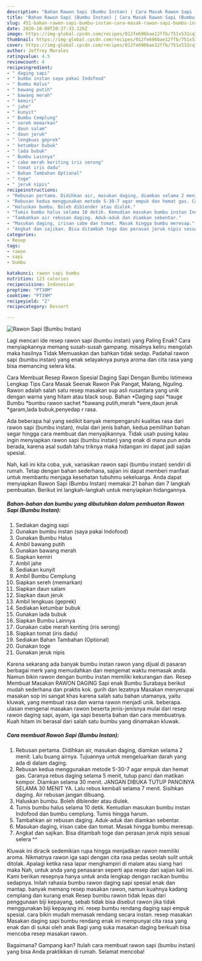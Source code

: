 ```yaml
---
description: "Bahan Rawon Sapi (Bumbu Instan) | Cara Masak Rawon Sapi (Bumbu Instan) Yang Enak Banget"
title: "Bahan Rawon Sapi (Bumbu Instan) | Cara Masak Rawon Sapi (Bumbu Instan) Yang Enak Banget"
slug: 451-bahan-rawon-sapi-bumbu-instan-cara-masak-rawon-sapi-bumbu-instan-yang-enak-banget
date: 2020-10-09T20:37:33.126Z
image: https://img-global.cpcdn.com/recipes/012fe696bae12ffb/751x532cq70/rawon-sapi-bumbu-instan-foto-resep-utama.jpg
thumbnail: https://img-global.cpcdn.com/recipes/012fe696bae12ffb/751x532cq70/rawon-sapi-bumbu-instan-foto-resep-utama.jpg
cover: https://img-global.cpcdn.com/recipes/012fe696bae12ffb/751x532cq70/rawon-sapi-bumbu-instan-foto-resep-utama.jpg
author: Jeffrey Morales
ratingvalue: 4.5
reviewcount: 4
recipeingredient:
- " daging sapi"
- " bumbu instan saya pakai Indofood"
- " Bumbu Halus"
- " bawang putih"
- " bawang merah"
- " kemiri"
- " jahe"
- " kunyit"
- " Bumbu Cemplung"
- " sereh memarkan"
- " daun salam"
- " daun jeruk"
- " lengkuas geprek"
- " ketumbar bubuk"
- " lada bubuk"
- " Bumbu Lainnya"
- " cabe merah keriting iris serong"
- " tomat iris dadu"
- " Bahan Tambahan Optional"
- " toge"
- " jeruk nipis"
recipeinstructions:
- "Rebusan pertama. Didihkan air, masukan daging, diamkan selama 2 menit. Lalu buang airnya. Tujuannya untuk mengeluarkan darah yang ada di dalam daging."
- "Rebusan kedua menggunakan metode 5-30-7 agar empuk dan hemat gas. Caranya rebus daging selama 5 menit, tutup panci dan matikan kompor. Diamkan selama 30 menit. JANGAN DIBUKA TUTUP PANCINYA SELAMA 30 MENIT YA. Lalu rebus kembali selama 7 menit. Sisihkan daging. Air rebusan jangan dibuang."
- "Haluskan bumbu. Boleh diblender atau diulek."
- "Tumis bumbu halus selama 10 detik. Kemudian masukan bumbu instan Indofood dan bumbu cemplung. Tumis hingga harum."
- "Tambahkan air rebusan daging. Aduk-aduk dan diamkan sebentar."
- "Masukan daging, irisan cabe dan tomat. Masak hingga bumbu meresap."
- "Angkat dan sajikan. Bisa ditambah toge dan perasan jeruk nipis sesuai selera ^^"
categories:
- Resep
tags:
- rawon
- sapi
- bumbu

katakunci: rawon sapi bumbu 
nutrition: 123 calories
recipecuisine: Indonesian
preptime: "PT30M"
cooktime: "PT39M"
recipeyield: "2"
recipecategory: Dessert

---
```



![Rawon Sapi (Bumbu Instan)](https://img-global.cpcdn.com/recipes/012fe696bae12ffb/751x532cq70/rawon-sapi-bumbu-instan-foto-resep-utama.jpg)

Lagi mencari ide resep rawon sapi (bumbu instan) yang Paling Enak? Cara menyiapkannya memang susah-susah gampang. misalnya keliru mengolah maka hasilnya Tidak Memuaskan dan bahkan tidak sedap. Padahal rawon sapi (bumbu instan) yang enak selayaknya punya aroma dan cita rasa yang bisa memancing selera kita.

Cara Membuat Resep Rawon Spesial Daging Sapi Dengan Bumbu Istimewa Lengkap Tips Cara Masak Seenak Rawon Pak Pangat, Malang, Nguling. Rawon adalah salah satu resep masakan sup asli nusantara yang unik dengan warna yang hitam atau black soup. Bahan *Daging sapi *tauge Bumbu *bumbu rawon sachet *bawang putih,merah *sere,daun jeruk *garam,lada bubuk,penyedap r rasa.

Ada beberapa hal yang sedikit banyak mempengaruhi kualitas rasa dari rawon sapi (bumbu instan), mulai dari jenis bahan, kedua pemilihan bahan segar hingga cara membuat dan menyajikannya. Tidak usah pusing kalau ingin menyiapkan rawon sapi (bumbu instan) yang enak di mana pun anda berada, karena asal sudah tahu triknya maka hidangan ini dapat jadi sajian spesial.


Nah, kali ini kita coba, yuk, variasikan rawon sapi (bumbu instan) sendiri di rumah. Tetap dengan bahan sederhana, sajian ini dapat memberi manfaat untuk membantu menjaga kesehatan tubuhmu sekeluarga. Anda dapat menyiapkan Rawon Sapi (Bumbu Instan) memakai 21 bahan dan 7 langkah pembuatan. Berikut ini langkah-langkah untuk menyiapkan hidangannya.

<!--inarticleads1-->

##### Bahan-bahan dan bumbu yang dibutuhkan dalam pembuatan Rawon Sapi (Bumbu Instan):

1. Sediakan  daging sapi
1. Gunakan  bumbu instan (saya pakai Indofood)
1. Gunakan  Bumbu Halus
1. Ambil  bawang putih
1. Gunakan  bawang merah
1. Siapkan  kemiri
1. Ambil  jahe
1. Sediakan  kunyit
1. Ambil  Bumbu Cemplung
1. Siapkan  sereh (memarkan)
1. Siapkan  daun salam
1. Siapkan  daun jeruk
1. Ambil  lengkuas (geprek)
1. Sediakan  ketumbar bubuk
1. Gunakan  lada bubuk
1. Siapkan  Bumbu Lainnya
1. Gunakan  cabe merah keriting (iris serong)
1. Siapkan  tomat (iris dadu)
1. Sediakan  Bahan Tambahan (Optional)
1. Gunakan  toge
1. Gunakan  jeruk nipis


Karena sekarang ada banyak bumbu instan rawon yang dijual di pasaran berbagai merk yang memudahkan dan mengemat waktu memasak anda. Namun bikin rawon dengan bumbu instan memiliki kekurangan dan. Resep Membuat Masakan RAWON DAGING Sapi enak Bumbu Surabaya berikut mudah sederhana dan praktis kok. gurih dan lezatnya Masakan menyerupai masakan sop ini sangat khas karena salah satu bahan utamanya, yaitu kluwak, yang membuat rasa dan warna rawon menjadi unik. beberapa. ulasan mengenai masakan rawon beserta jenis-jenisnya mulai dari resep rawon daging sapi, ayam, iga sapi beserta bahan dan cara membuatnya. Kuah hitam ini berasal dari salah satu bumbu yang dinamakan kluwak. 

<!--inarticleads2-->

##### Cara membuat Rawon Sapi (Bumbu Instan):

1. Rebusan pertama. Didihkan air, masukan daging, diamkan selama 2 menit. Lalu buang airnya. Tujuannya untuk mengeluarkan darah yang ada di dalam daging.
1. Rebusan kedua menggunakan metode 5-30-7 agar empuk dan hemat gas. Caranya rebus daging selama 5 menit, tutup panci dan matikan kompor. Diamkan selama 30 menit. JANGAN DIBUKA TUTUP PANCINYA SELAMA 30 MENIT YA. Lalu rebus kembali selama 7 menit. Sisihkan daging. Air rebusan jangan dibuang.
1. Haluskan bumbu. Boleh diblender atau diulek.
1. Tumis bumbu halus selama 10 detik. Kemudian masukan bumbu instan Indofood dan bumbu cemplung. Tumis hingga harum.
1. Tambahkan air rebusan daging. Aduk-aduk dan diamkan sebentar.
1. Masukan daging, irisan cabe dan tomat. Masak hingga bumbu meresap.
1. Angkat dan sajikan. Bisa ditambah toge dan perasan jeruk nipis sesuai selera ^^


Kluwak ini diracik sedemikian rupa hingga menjadikan rawon memiliki aroma. Nikmatnya rawon iga sapi dengan cita rasa pedas seolah sulit untuk ditolak. Apalagi ketika rasa lapar menghampiri di malam atau siang hari maka Nah, untuk anda yang penasaran seperti apa resep dari sajian kali ini. Kami berikan resepnya hanya untuk anda lengkap dengan racikan bumbu sedapnya. Inilah rahasia bumbu rawon daging sapi spesial enak dan mantap. banyak memang resep masakan rawon, namun kuahnya kadang cemplang dan kurang enak Resep bumbu rawon tidak lepas dari penggunaan biji kepayang, sebab tidak bisa disebut rawon jika tidak menggunakan biji kepayang ini. resep bumbu rendang daging sapi empuk spesial. cara bikin mudah memasak rendang secara instan. resep masakan Masakan daging sapi bumbu rendang enak ini mempunyai cita rasa yang enak dan di sukai oleh anak Bagi yang suka masakan daging berkuah bisa mencoba resep masakan rawon. 

Bagaimana? Gampang kan? Itulah cara membuat rawon sapi (bumbu instan) yang bisa Anda praktikkan di rumah. Selamat mencoba!
